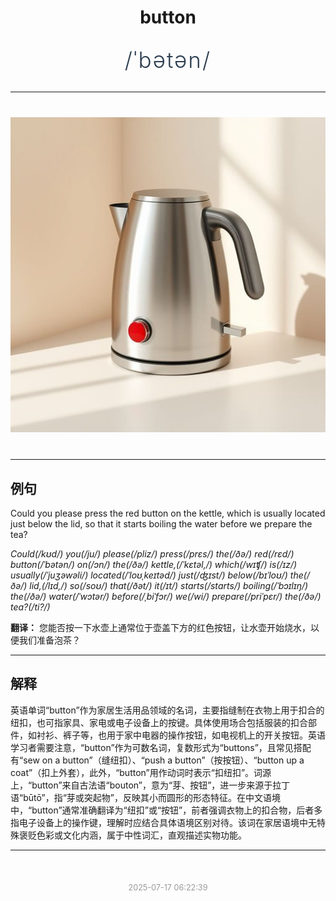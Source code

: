 <div align="center">

# button

<div style="margin: 30px 0;">
<h1 style="font-size: 2.5em; font-weight: 300; letter-spacing: 2px; margin: 0; color: #2c3e50;">
/ˈbətən/
</h1>
</div>

</div>

---

<div align="center" style="margin: 40px 0;">

![button](images/button.png)

</div>

---

## 例句

Could you please press the red button on the kettle, which is usually located just below the lid, so that it starts boiling the water before we prepare the tea?

*Could(/kʊd/) you(/ju/) please(/pliz/) press(/prɛs/) the(/ðə/) red(/rɛd/) button(/ˈbətən/) on(/ɔn/) the(/ðə/) kettle,(/ˈkɛtəl,/) which(/wɪʧ/) is(/ɪz/) usually(/ˈjuʒəwəli/) located(/ˈloʊˌkeɪtəd/) just(/ʤɪst/) below(/bɪˈloʊ/) the(/ðə/) lid,(/lɪd,/) so(/soʊ/) that(/ðət/) it(/ɪt/) starts(/stɑrts/) boiling(/ˈbɔɪlɪŋ/) the(/ðə/) water(/ˈwɔtər/) before(/ˌbiˈfɔr/) we(/wi/) prepare(/priˈpɛr/) the(/ðə/) tea?(/ti?/)*

**翻译：** 您能否按一下水壶上通常位于壶盖下方的红色按钮，让水壶开始烧水，以便我们准备泡茶？

---

## 解释

英语单词“button”作为家居生活用品领域的名词，主要指缝制在衣物上用于扣合的纽扣，也可指家具、家电或电子设备上的按键。具体使用场合包括服装的扣合部件，如衬衫、裤子等，也用于家中电器的操作按钮，如电视机上的开关按钮。英语学习者需要注意，“button”作为可数名词，复数形式为“buttons”，且常见搭配有“sew on a button”（缝纽扣）、“push a button”（按按钮）、“button up a coat”（扣上外套），此外，“button”用作动词时表示“扣纽扣”。词源上，“button”来自古法语“bouton”，意为“芽、按钮”，进一步来源于拉丁语“būtō”，指“芽或突起物”，反映其小而圆形的形态特征。在中文语境中，“button”通常准确翻译为“纽扣”或“按钮”，前者强调衣物上的扣合物，后者多指电子设备上的操作键，理解时应结合具体语境区别对待。该词在家居语境中无特殊褒贬色彩或文化内涵，属于中性词汇，直观描述实物功能。


---

<div align="center" style="margin-top: 50px;">
<small style="color: #999; font-size: 0.9em;">2025-07-17 06:22:39</small>
</div>
